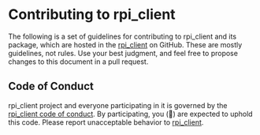# Contributing to rpi_client

The following is a set of guidelines for contributing to rpi_client and its package, which are hosted in the [rpi_client](https://github.com/vroncevic/rpi_client) on GitHub. These are mostly guidelines, not rules. Use your best judgment, and feel free to propose changes to this document in a pull request.

## Code of Conduct

rpi_client project and everyone participating in it is governed by the [rpi_client code of conduct](CODE_OF_CONDUCT.md). By participating, you (🐲) are expected to uphold this code. Please report unacceptable behavior to [rpi_client](mailto:elektron.ronca@gmail.com).